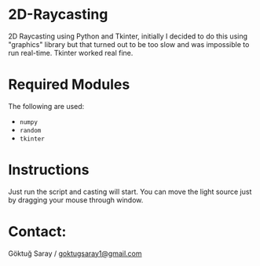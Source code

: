 # 2D-Raycasting
2D Raycasting using Python and Tkinter, initially I decided to do this using "graphics" library but that turned out to be too slow and was impossible to run real-time.
Tkinter worked real fine.

# Required Modules

The following are used:

- `numpy`
- `random`
- `tkinter`

# Instructions

Just run the script and casting will start.
You can move the light source just by dragging your mouse through window.

# Contact:

Göktuğ Saray / goktugsaray1@gmail.com
